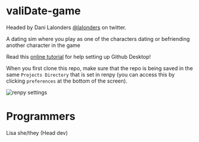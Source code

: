 # valiDate-game

Headed by Dani Lalonders [@laIonders](https://twitter.com/laIonders) on twitter.

A dating sim where you play as one of the characters dating or befriending another character in the game

Read this [online tutorial](https://pomelope.neocities.org/github_tutorial.html) for help setting up Github Desktop!

When you first clone this repo, make sure that the repo is being saved in the same `Projects Directory` that is set in renpy (you can access this by clicking `preferences` at the bottom of the screen).

![renpy settings](https://media.discordapp.net/attachments/519754564610818050/679183722112614440/Screen_Shot_2020-02-17_at_8.32.02_PM.png)

# Programmers
Lisa she/they (Head dev)
